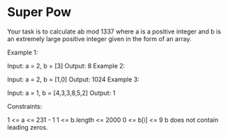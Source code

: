# Super Pow

Your task is to calculate ab mod 1337 where a is a positive integer and b is an extremely large positive integer given in the form of an array.

 

Example 1:

Input: a = 2, b = [3]
Output: 8
Example 2:

Input: a = 2, b = [1,0]
Output: 1024
Example 3:

Input: a = 1, b = [4,3,3,8,5,2]
Output: 1
 

Constraints:

1 <= a <= 231 - 1
1 <= b.length <= 2000
0 <= b[i] <= 9
b does not contain leading zeros.


